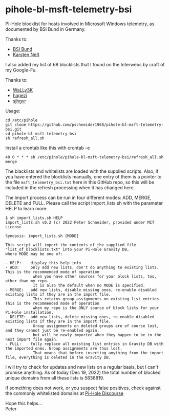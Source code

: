 # pihole-bl-msft-telemetry-bsi
Pi-Hole blocklist for hosts involved in Microsoft Windows telemetry, as documented by BSI Bund in Germany.

Thanks to:  
- [BSI Bund](https://www.bsi.bund.de/SharedDocs/Downloads/DE/BSI/Cyber-Sicherheit/SiSyPHus/Telemetrie-Endpunkte_Windows10_Build_Build_21H2.html)  
- [Karsten Neß](https://www.privacy-handbuch.de/autoren.htm)  


I also added my list of 68 blocklists that I found on the Interwebs by craft of my Google-Fu.  

Thanks to:  
- [WaLLy3K](https://firebog.net/)  
- [hagezi](https://github.com/hagezi)  
- [sjhgvr](https://oisd.nl/)  


Usage:  

    cd /etc/pihole
    git clone https://github.com/pschneider1968/pihole-bl-msft-telemetry-bsi.git
    cd pihole-bl-msft-telemetry-bsi
    sh refresh_all.sh

Install a crontab like this with crontab -e

    40 0 * * * sh /etc/pihole/pihole-bl-msft-telemetry-bsi/refresh_all.sh merge


The blacklists and whitelists are loaded with the supplied scripts. Also, if you have entered the blocklists manually, one entry of them
is a pointer to the file `msft_telemetry_bsi.txt` here in this GitHub repo, so this will be included in the refresh processing when it has changed here.  

The import process can be run in four different modes: ADD, MERGE, DELETE and FULL. Please call the script import_lists.sh with the parameter HELP to learn more:


    $ sh import_lists.sh HELP
    import_lists.sh v0.2 (c) 2022 Peter Schneider, provided under MIT License
    
    Synopsis: import_lists.sh [MODE]
    
    This script will import the contents of the supplied file "list_of_blocklists.txt" into your Pi-Hole Gravity DB,
    where MODE may be one of:
    
    - HELP:    display this help info
    - ADD:     only add new lists, don't do anything to existing lists. This is the recommended mode of operation
                when you have other sources for your block lists, too, other than my repo.
                It is also the default when no MODE is specified.
    - MERGE:   add new lists, disable missing ones, re-enable disabled existing lists if they are in the import file.
                This retains group assignments on existing list entries. This is the recommended mode of operation
                when my repo is the ONLY source of block lists for your Pi-Hole installation.
    - DELETE:  add new lists, delete missing ones, re-enable disabled existing lists if they are in the import file.
                Group assignments on deleted groups are of course lost, and they cannot just be re-enabled again,
                but will be newly imported when they happen to be in the next import file again.
    - FULL:    fully replace all existing list entries in Gravity DB with the imported ones. Group assignments are thus lost.
                That means that before inserting anything from the import file, everything is deleted in the Gravity DB.
    

I will try to check for updates and new lists on a regular basis, but I can't promise anything.
As of today (Dec 19, 2022) the total number of blocked unique domains from all these lists is 5838819.

If something does not work, or you suspect false positives, check against the commonly whitelisted domains at [Pi-Hole Discourse](https://discourse.pi-hole.net/t/commonly-whitelisted-domains/212)  

Hope this helps...  
Peter
